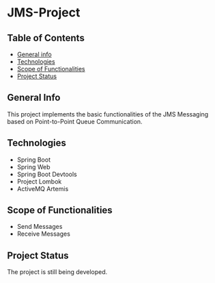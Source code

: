 # JMS-Project

## Table of Contents

* [General info](#general-info)
* [Technologies](#technologies)
* [Scope of Functionalities](#scope-of-functionalities)
* [Project Status](#project-status)

## General Info
This project implements the basic functionalities of the JMS Messaging based on Point-to-Point Queue Communication. 

## Technologies
* Spring Boot
* Spring Web
* Spring Boot Devtools
* Project Lombok
* ActiveMQ Artemis

## Scope of Functionalities
* Send Messages
* Receive Messages

## Project Status
The project is still being developed.
